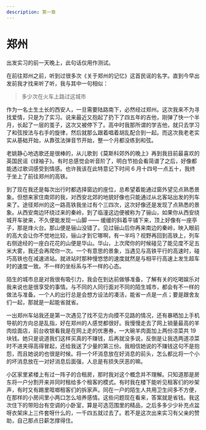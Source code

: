 ```yaml
---
description: 第一章
---
```


# 郑州

出发实习的前一天晚上，此句话仅用作测试。

在前往郑州之前，听到过很多次《关于郑州的记忆》这首民谣的名字。直到今早出发前我才找来听了听，我与其中一句相似：

> 多少次在火车上路过这城市

作为一名土生土长的西安人，一旦需要陆路南下，必然经过郑州。这次我来不为寻找爱情，只是为了实习。说来最近又抱起了扔下了四五年的吉他，刚弹了快一个半月，长起了一层的茧子，这次又被停下了。高中时我那所谓的学吉他，就只去学习了和弦按法与右手的旋律，然后就那么跟着唱着胡乱配合到一起。而这次我老老实实从基础开始，从靠弦法弹音节开始，整一个月都没练到和弦。

老姚静心地选歌还是很棒的，从儿歌到《莫斯科郊外的晚上》再到我目前最喜欢的英国民谣《绿袖子》。有时总感觉会听音阶了，明白节拍会看简谱了之后，好像都能透过歌词感受到情感。也许我该在此特意记下时间 6 月十四号一点五十，我终于坐上了前往郑州的高铁。

到了现在我还是每次出行时都选择窗边的座位，总希望着能通过窗外望见点熟悉景象。但想来家住南郊的我，对西安北郊的地貌好像也只能通过从北客站出发的列车来了。途径郑州的这一路高铁我坐过有个三四次，这次好像还是发现了点熟悉的景象。从西安南边环绕过来的秦岭，到了临潼这边便被称为了骊山，如果你从西安绕城开车驶来，不久便能发现一山脚 —— 缓缓的斜着平铺下来，顶上好像有一座亭子，那是烽火台。那山便是骊山没错了。见过骊山后你再来南边的秦岭，映入眼前的高大会让你不觉地比较，骊山才到它哪啊，有一半吗？视野再回到高铁上，列车右侧途经的一座白花花的山便是华山。华山，上次爬你的时候碰见了能见度不足五米大雾，我还会再爬你一次。一个有意思的景象，当遇见与高铁平行的高速时，碰巧高铁也在减速进站。就进站时那种慢悠悠的速度就然是与相平行高速上发生超车时的速度一致。不一样的坐标系与不一样的心态。

陌生的城市总是对我很有吸引力，我会在到达前做够准备，了解有关的吃喝娱乐对我来说也是很享受的事情。与不同的人同行面对不同的陌生城市，都会有不一样的做法与准备。一个人的出行总是会想方设法的凑活，能省一点是一点；要是跟舍友们一起，那就是一起能省就省。

一出郑州车站我还是第一次遇见了找不见方向摸不见路的情况，还有暴晒加上手机导航的方向总是乱指，好在郑州的人感觉都很好。我慢慢走去了网上销量最高的羊肉烩面店，前台收银看我是在网上走的优惠券，一大碗羊肉面加上两份凉菜共 19 块钱。她只是说道我们这样买真的不赚钱，后再就没多说，反倒是让我选两道凉菜时不进夹得高得冒起，还给我送了少量的第三份。我相信她说的不赚钱这句不是抱怨，而且她说的也很是时候。将一个坏消息放在好消息的前头，怎么都比将一个小的坏消息放在一对好消息后面强，人总是有损失厌恶的嘛。

小区家里紧楼上有过一阵子的合租房，那时我对这个概念并不理解。只知道那是房东将一户分割开来并同时租给多个租客的模式。有时我在楼下能听见租客们的吵架声，有时又有踢里哐啷租客们的拆家声。同在一户的陌生人共用卫生间多不方便，在那样的小房间里小两口怎么培养感情。这些问题现在看来，答案就是省钱。我这次住下的带阳台有空调的小卧室，算是可选范围里的精品，之后多多少少补充点盆呀衣架床上三件套呀什么的，一千四五就过去了。若不是这次出来实习有父亲的赞助，自己那点日薪怎撑得住。

